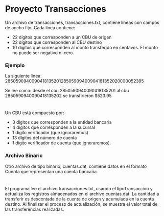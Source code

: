 
# Proyecto Transacciones

Un archivo de transacciones, transacciones.txt, contiene líneas con campos de ancho fijo. Cada
línea contiene:
- 22 dígitos que corresponden a un CBU de origen
- 22 dígitos que corresponden al CBU destino
- 10 dígitos que corresponden al monto transferido en centavos. 
El monto no puede ser negativo ni cero.

### Ejemplo
La siguiente linea:
285059094009041813520128505909400904181352020000052395

Se lee como:
desde el cbu 2850590940090418135201 al cbu 2850590940090418135202 se transfirieron $523.95

#
Un CBU está compuesto por:
- 3 dígitos que corresponden a la entidad bancaria
- 4 dígitos que corresponden a la sucursal
- 1 dígito verificador (que ignoraremos)
- 13 dígitos del número de cuenta
- 1 dígito verificador de cuenta (que ignoraremos).

### Archivo Binario
Otro archivo de tipo binario, cuentas.dat, contiene datos en el formato Cuenta que representan una
cuenta bancaria.
#
El programa lee el archivo transacciones.txt, usando el tipoTransaccion y actualiza
los registros almacenados en el archivo cuentas.dat. La cantidad a transferir es descontada de
la cuenta de origen y acumulada en la cuenta destino. Al finalizar el proceso de actualización, se 
muestra el valor total de las transferencias realizadas.



